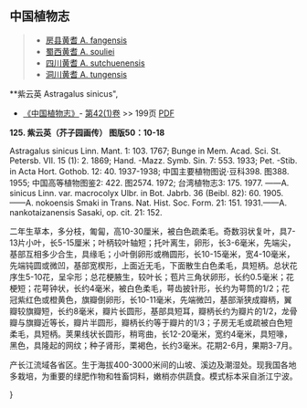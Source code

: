 

## 中国植物志

> * [房县黄耆  A.  fangensis](Astragalus-fangensis-房县黄耆.md)
> * [蜀西黄耆  A.  souliei](Astragalus-souliei-蜀西黄耆.md)
> * [四川黄耆  A.  sutchuenensis](Astragalus-sutchuenensis-四川黄耆.md)
> * [洞川黄耆  A.  tungensis](Astragalus-tungensis-洞川黄耆.md)

**紫云英 Astragalus sinicus",

* [《中国植物志》](http://www.iplant.cn/frps)- [第42(1)卷](http://www.iplant.cn/frps/vol/42(1)) >> 199页 [PDF](http://www.iplant.cn/frps/pdf/42(1)/199.PDF)

**125. 紫云英（芥子园画传） 图版50：10-18**

Astragalus sinicus Linn. Mant. 1: 103. 1767; Bunge in Mem. Acad. Sci. St. Petersb. VII. 15 (1): 2. 1869; Hand. -Mazz. Symb. Sin. 7: 553. 1933; Pet. -Stib. in Acta Hort. Gothob. 12: 40. 1937-1938; 中国主要植物图说·豆科398. 图388. 1955; 中国高等植物图鉴2: 422. 图2574. 1972; 台湾植物志3: 175. 1977. ——A. sinicus Linn. var. macrocolyx Ulbr. in Bot. Jabrb. 36 (Beibl. 82): 60. 1905.——A. nokoensis Smaki in Trans. Nat. Hist. Soc. Form. 21: 151. 1931.——A. nankotaizanensis Sasaki, op. cit. 21: 152.

二年生草本，多分枝，匍匐，高10-30厘米，被白色疏柔毛。奇数羽状复叶，具7-13片小叶，长5-15厘米；叶柄较叶轴短；托叶离生，卵形，长3-6毫米，先端尖，基部互相多少合生，具缘毛；小叶倒卵形或椭圆形，长10-15毫米，宽4-10毫米，先端钝圆或微凹，基部宽楔形，上面近无毛，下面散生白色柔毛，具短柄。总状花序生5-10花，呈伞形；总花梗腋生，较叶长；苞片三角状卵形，长约0.5毫米；花梗短；花萼钟状，长约4毫米，被白色柔毛，萼齿披针形，长约为萼筒的1/2；花冠紫红色或橙黄色，旗瓣倒卵形，长10-11毫米，先端微凹，基部渐狭成瓣柄，翼瓣较旗瓣短，长约8毫米，瓣片长圆形，基部具短耳，瓣柄长约为瓣片的1/2，龙骨瓣与旗瓣近等长，瓣片半圆形，瓣柄长约等于瓣片的1/3；子房无毛或疏被白色短柔毛，具短柄。荚果线状长圆形，稍弯曲，长12-20毫米，宽约4毫米，具短喙，黑色，具隆起的网纹；种子肾形，栗褐色，长约3毫米。花期2-6月，果期3-7月。

产长江流域各省区。生于海拔400-3000米间的山坡、溪边及潮湿处。现我国各地多栽培，为重要的绿肥作物和牲畜饲料，嫩梢亦供蔬食。模式标本采自浙江宁波。

}